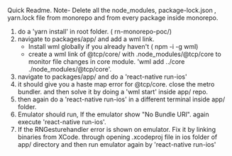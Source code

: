 Quick Readme.
Note- Delete all the node_modules, package-lock.json , yarn.lock file from monorepo and from every package inside monorepo.

1. do a 'yarn install' in root folder. ( rn-monorepo-poc/)
2. navigate to packages/app/ and add a wml link.
   - Install wml globally if you already haven't ( npm -i -g wml)
   - create a wml link of @tcp/core/ with .node_modules/@tcp/core to monitor file changes in core module.
     'wml add ../core ./node_modules/@tcp/core'.
3. navigate to packages/app/ and do a 'react-native run-ios'
4. it should give you a haste map error for @tcp/core. close the metro bundler. and then solve it by doing a 'wml start' inside app/ repo.
5. then again do a 'react-native run-ios' in a different terminal inside app/ folder.
6. Emulator should run, If the emulator show "No Bundle URl". again execute 'react-native run-ios'.
7. If the RNGesturehandler error is shown on emulator. Fix it by linking binaries from XCode. through opening .xcodeproj file in ios folder of app/ directory and then run emulator again by 'react-native run-ios'
